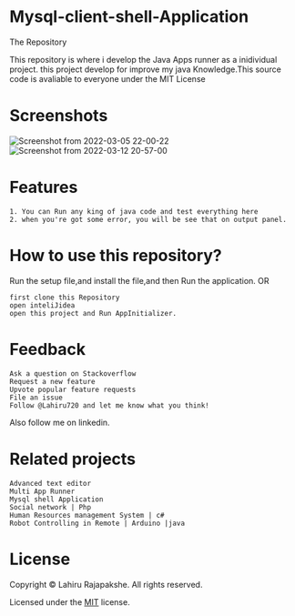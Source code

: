 # Mysql-client-shell-Application

The Repository

This repository is where i develop the Java Apps runner as a inidividual project. this project develop for improve my java Knowledge.This source code is avaliable to everyone under the MIT License

# Screenshots
![Screenshot from 2022-03-05 22-00-22](https://user-images.githubusercontent.com/66423576/156892025-bdda38ec-f3f1-4c5d-9539-b0020238bf89.png)
![Screenshot from 2022-03-12 20-57-00](https://user-images.githubusercontent.com/66423576/158024222-50f8385d-e535-43e2-a02a-de57e61c3d6a.png)


# Features
    1. You can Run any king of java code and test everything here
    2. when you're got some error, you will be see that on output panel.

# How to use this repository?
Run the setup file,and install the file,and then Run the application.
OR

    first clone this Repository
    open inteliJidea
    open this project and Run AppInitializer.

# Feedback
    Ask a question on Stackoverflow
    Request a new feature
    Upvote popular feature requests
    File an issue
    Follow @Lahiru720 and let me know what you think!
Also follow me on linkedin.

# Related projects
    Advanced text editor
    Multi App Runner
    Mysql shell Application
    Social network | Php
    Human Resources management System | c#
    Robot Controlling in Remote | Arduino |java

# License

Copyright © Lahiru Rajapakshe. All rights reserved.

Licensed under the [MIT](https://github.com/Lahiru720/Java-App-Runner-IDE/blob/master/LICENSE) license.


